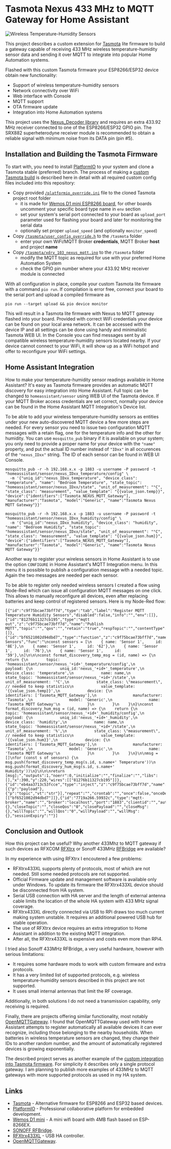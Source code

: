 # Tasmota Nexus 433 MHz to MQTT Gateway for Home Assistant



![Wireless Temperature-Humidity Sensors](img/nexus_sensors.jpg)

This project describes a custom extension for [Tasmota](https://github.com/arendst/Tasmota) lite firmware to build a gateway capable of receiving 433 MHz wireless temperature-humidity sensor data and sending it over MQTT to integrate into popular Home Automation systems.

Flashed with this custom Tasmota firmware your ESP8266/ESP32 device obtain new functionality:
* Support of wireless temperature-humidity sensors
* Network connectivity over WiFi
* Web interface with Console
* MQTT support
* OTA firmware update
* Integration into Home Automation systems

This project uses the [Nexus_Decoder library](https://github.com/phpcoder/temperature-humidity-sensor-arduino) and requires an extra 433.92 MHz receiver connected to one of the ESP8266/ESP32 GPIO pin. The SRX882 superheterodyne receiver module is recommended to obtain a reliable signal with minimum noise from its DATA pin (pin #5).


## Installation and Building the Tasmota Firmware

To start with, you need to install [PlatformIO](https://tasmota.github.io/docs/Compile-your-build/#compiling-tools) to your system and clone a Tasmota stable (preferred) branch. The process of making a [custom Tasmota build](https://tasmota.github.io/docs/Compile-your-build/#customize-your-build) is described here in detail with all required custom config files included into this repository:

* Copy provided [`/platformio_override.ini`](https://github.com/phpcoder/tasmota-nexus-mqtt/blob/main/platformio_override.ini) file to the cloned Tasmota project root folder
	- it is made for [Wemos D1 mini ESP8266 board](https://www.wemos.cc/en/latest/d1/d1_mini_3.1.0.html), for other boards uncomment your specific board type name in `env` section
	- set your system's serial port connected to your board as `upload_port` parameter used for flashing your board and later for monitoring the serial data
	- optionally set proper `upload_speed` (and optionally `monitor_speed`)
* Copy [`/tasmota/user_config_override.h`](https://github.com/phpcoder/tasmota-nexus-mqtt/blob/main/tasmota/user_config_override.h) to the `/tasmota` folder
	- enter your own WiFi/MQTT Broker **credentials**, MQTT Broker **host** and project **name**
* Copy [`/tasmota/xdrv_103_nexus_mqtt.ino`](https://github.com/phpcoder/tasmota-nexus-mqtt/blob/main/tasmota/xdrv_103_nexus_mqtt.ino) to the `/tasmota` folder
	- modify the MQTT topic as required for use with your preferred Home Automation System
	- check the GPIO pin number where your 433.92 MHz receiver module is connected

With all configuration in place, compile your custom Tasmota lite firmware with a command `pio run`. If compilation is error free, connect your board to the serial port and upload a compiled firmware as 

```
pio run --target upload && pio device monitor
```
This will result in a Tasmota lite firmware with Nexus to MQTT gateway flashed into your board. Provided with correct WiFi credentials your device can be found on your local area network. It can be accessed with the device IP and all settings can be done using handy and minimalistic Tasmota WEB UI. In the Console you can find messages sent by all compatible wireless temperature-humidity sensors located nearby. If your device cannot connect to your WiFi, it will show up as a WiFi hotspot and offer to reconfigure your WiFi settings.



## Home Assistant Integration

How to make your temperature-humidity sensor readings available in Home Assistant? It's easy as Tasmota firmware provides an automatic MQTT discovery for easy integration into Home Assistant. Full topic can be changed to `homeassistant/sensor` using WEB UI of the Tasmota device. If your MQTT Broker access credentials are set correct, normally your device can be found in the Home Assistant MQTT Integration's Device list. 

To be able to add your wireless temperature-humidity sensors as entities under your new auto-discovered MQTT device a few more steps are needed. For every sensor you need to issue two configuration MQTT messages with a retain flag, one for the temperature info and the other for humidity. You can use `mosquitto_pub` binary if it is available on your system; you only need to provide a proper name for your device with the `"name"` property, and put the actual ID number instead of `"IDxx"` in all occurences of the `"nexus_IDxx"` string. The ID of each sensor can be found in WEB UI Console.

```
mosquitto_pub -r -h 192.168.x.x -p 1883 -u username -P password -t "homeassistant/sensor/nexus_IDxx_temperature/config" \
  -m '{"uniq_id":"nexus_IDxx_temperature", "device_class": "temperature", "name": "Bedroom Temperature", "state_topic": "homeassistant/sensor/nexus_IDxx/state", "unit_of_measurement": "°C", "state_class": "measurement", "value_template": "{{value_json.temp}}", "device":{"identifiers":["Tasmota_NEXUS_MQTT_Gateway"], "manufacturer":"Tasmota", "model":"Generic", "name":"Tasmota Nexus MQTT Gateway"}}'

mosquitto_pub -r -h 192.168.x.x -p 1883 -u username -P password -t "homeassistant/sensor/nexus_IDxx_humidity/config" \
  -m '{"uniq_id":"nexus_IDxx_humidity", "device_class": "humidity", "name": "Bedroom Humidity", "state_topic": "homeassistant/sensor/nexus_IDxx/state", "unit_of_measurement": "°C", "state_class": "measurement", "value_template": "{{value_json.hum}}", "device":{"identifiers":["Tasmota_NEXUS_MQTT_Gateway"], "manufacturer":"Tasmota", "model":"Generic", "name":"Tasmota Nexus MQTT Gateway"}}'
```

Another way to register your wireless sensors in Home Assistant is to use the option `CONFIGURE` in Home Assistant's MQTT Integration menu. In this menu it is possible to publish a configuration message with a needed topic. Again the two messages are needed per each sensor.

To be able to register only needed wireless sensors I created a flow using Node-Red which can issue all configuration MQTT messages on one click. This allows to manually reconfigure all devices, even after replacing batteries and keep control of registered sensors. Here is my Node-Red flow:

```
[{"id":"c9f75bcae73bff7d","type":"tab","label":"Register MQTT Temperature Humidity Sensors","disabled":false,"info":"","env":[]},{"id":"81276b11327cb195","type":"mqtt out","z":"c9f75bcae73bff7d","name":"Publish MQTT","topic":"","qos":"","retain":"true","respTopic":"","contentType":"","userProps":"","correl":"","expiry":"","broker":"7719a266.59932c","x":620,"y":220,"wires":[]},{"id":"bf6521002d94dbd7","type":"function","z":"c9f75bcae73bff7d","name":"Register Sensors","func":"\nconst sensors = [\n    { name: 'Sensor 1',     id: '8E'},\n    { name: 'Sensor 1',     id: '62'},\n    { name: 'Sensor 1',     id: '76'},\n    { name: 'Sensor 1',     id: '59'},\n]\n\n\nconst format_discovery_temp_msg = (id, name) => {\n    return {\n        topic: 'homeassistant/sensor/nexus_'+id+'_temperature/config',\n        payload: {\n            uniq_id:'nexus_'+id+'_temperature',\n            device_class: 'temperature',\n            name: name,\n            state_topic: 'homeassistant/sensor/nexus_'+id+'/state',\n            unit_of_measurement: '°C',\n            state_class: \"measurement\", // needed to keep statistics\n            value_template: '{{value_json.temp}}',\n            device: {\n                identifiers: ['Tasmota_MQTT_Gateway'],\n                manufacturer: 'Tasmota',\n                model: 'Generic',\n                name: 'Tasmota MQTT Gateway'\n            }\n        }\n    }\n}\nconst format_discovery_hum_msg = (id, name) => {\n    return {\n        topic: 'homeassistant/sensor/nexus_'+id+'_humidity/config',\n        payload: {\n            uniq_id:'nexus_'+id+'_humidity',\n            device_class: 'humidity',\n            name: name,\n            state_topic: 'homeassistant/sensor/nexus_'+id+'/state',\n            unit_of_measurement: '%',\n            state_class: \"measurement\", // needed to keep statistics\n            value_template: '{{value_json.hum}}',\n            device: {\n                identifiers: ['Tasmota_MQTT_Gateway'],\n                manufacturer: 'Tasmota',\n                model: 'Generic',\n                name: 'Tasmota MQTT Gateway'\n            }\n        }\n    }\n}\n\nmsg = []\nfor (const s of sensors) {\n    msg.push(format_discovery_temp_msg(s.id, s.name+' Temperature'))\n    msg.push(format_discovery_hum_msg(s.id, s.name+' Humidity'))\n}\n\n\nreturn [msg];","outputs":1,"noerr":0,"initialize":"","finalize":"","libs":[],"x":390,"y":220,"wires":[["81276b11327cb195"]]},{"id":"eb4aa3713c53fcce","type":"inject","z":"c9f75bcae73bff7d","name":"Register","props":[{"p":"payload"},{"p":"topic","vt":"str"}],"repeat":"","crontab":"","once":false,"onceDelay":0.1,"topic":"","payloadType":"date","x":190,"y":220,"wires":[["bf6521002d94dbd7"]]},{"id":"7719a266.59932c","type":"mqtt-broker","name":"","broker":"localhost","port":"1883","clientid":"","autoConnect":true,"usetls":false,"protocolVersion":"4","keepalive":"60","cleansession":true,"birthTopic":"","birthQos":"0","birthPayload":"","birthMsg":{},"closeTopic":"","closeQos":"0","closePayload":"","closeMsg":{},"willTopic":"","willQos":"0","willPayload":"","willMsg":{},"sessionExpiry":""}]
```


## Conclusion and Outlook

How this project can be useful? Why another 433Mhz to MQTT gateway if such devices as RFXCOM [RFXtrx](http://www.rfxcom.com/epages/78165469.sf/en_GB) or Sonoff 433MHz [RFBridge](https://sonoff.tech/product/smart-home-security/rf-bridger2/) are available?

In my experience with using RFXtrx I encoutered a few problems:

* RFXtrx433XL supports plenty of protocols, most of which are not needed. Still some needed protocols are not supported.
* Official Firmware update and management software is available only under Windows. To update its firmware the RFXtrx433XL device should be disconnected from HA system.
* Serial USB connection with HA server and the length of external antenna cable limits the location of the whole HA system with 433 MHz signal coverage.
* RFXtrx433XL directly connected via USB to RPi draws too much current making system unstable. It requires an additional powered USB hub for stable operation. 
* The use of RFXtrx device requires an extra intregration to Home Assistant in addition to the existing MQTT integration.
* After all, the RFXtrx433XL is expensive and costs even more than RPi4.

I tried also Sonoff 433MHz RFBridge, a very useful hardware, however with serious limitations:

* It requires some hardware mods to work with custom firmware and extra protocols.
* It has a very limited list of supported protocols, e.g. wireless temperature-humidity sensors described in this project are not supported.
* It uses small internal antennas that limit the RF coverage.

Additionally, in both solutions I do not need a transmission capability, only receiving is required. 

Finally, there are projects offering similar functionality, most notably [OpenMQTTGateway](https://docs.openmqttgateway.com/). I found that OpenMQTTGateway used with Home Assistant attempts to register automatically all available devices it can ever recognize, including those belonging to the nearby households. When batteries in wireless temperature sensors are changed, they change their IDs to another random number, and the amount of automatically registered devices is growing exponentially.

The described project serves as another example of the [custom integration into Tasmota firmware](https://github.com/phpcoder/tasmota-custom-integration). For simplicity it describes only a single protocol gateway. I am planning to publish more examples of 433MHz to MQTT gateways with more supported protocols as used in my HA system.





## Links

* [Tasmota](https://github.com/arendst/Tasmota) - Alternative firmware for ESP8266 and ESP32 based devices.
* [PlatformIO](https://platformio.org/) - Professional collaborative platform for embedded development.
* [Wemos D1 mini](https://www.wemos.cc/en/latest/d1/d1_mini_3.1.0.html) - A mini wifi board with 4MB flash based on ESP-8266EX.
* [SONOFF RFBridge](https://sonoff.tech/product/smart-home-security/rf-bridger2/).
* [RFXtrx433XL](http://www.rfxcom.com/epages/78165469.sf/en_GB) - USB HA controller.
* [OpenMQTTGateway](https://github.com/1technophile/OpenMQTTGateway).
